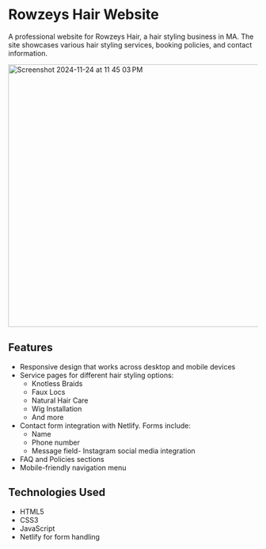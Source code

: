 # Rowzeys Hair Website
A professional website for Rowzeys Hair, a hair styling business in MA. The site showcases various hair styling services, booking policies, and contact information.

<img width="531" alt="Screenshot 2024-11-24 at 11 45 03 PM" src="https://github.com/user-attachments/assets/43c2fd2e-8ce3-4ad1-bc67-d62379fc91f5">

## Features

- Responsive design that works across desktop and mobile devices
- Service pages for different hair styling options:
  - Knotless Braids
  - Faux Locs
  - Natural Hair Care
  - Wig Installation
  - And more
- Contact form integration with Netlify. Forms include:
  - Name
  - Phone number
  - Message field- Instagram social media integration
- FAQ and Policies sections
- Mobile-friendly navigation menu

## Technologies Used

- HTML5
- CSS3
- JavaScript
- Netlify for form handling
